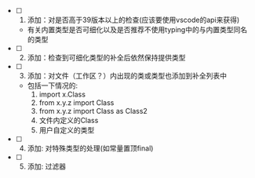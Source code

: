 - [ ] 1. 添加：对是否高于39版本以上的检查(应该要使用vscode的api来获得)
    - 有关内置类型是否可细化以及是否推荐不使用typing中的与内置类型同名的类型
- [ ] 2. 添加：检查到可细化类型的补全后依然保持提供类型
- [ ] 3. 添加：对文件（工作区？）内出现的类或类型也添加到补全列表中
    - 包括一下情况的:
        1. import x.Class
        2. from x.y.z import Class
        3. from x.y.z import Class as Class2
        4. 文件内定义的Class
        5. 用户自定义的类型
- [ ] 4. 添加: 对特殊类型的处理(如常量置顶final)
- [ ] 5. 添加: 过滤器
